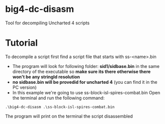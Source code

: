 # big4-dc-disasm
Tool for decompiling Uncharted 4 scripts

# Tutorial
To decompile a script first find a script file that starts with ss-\<name>.bin
- The program will look for following folder: **sid1/sidbase.bin** in the same directory of the executable so **make sure its there otherwise there won't be any stringId resolution**
- **no sidbase.bin will be provedid for uncharted 4** (you can find it in the PC version)
- In this example we\'re going to use ss-block-isl-spires-combat.bin
Open the terminal and run the following command:
```
.\big4-dc-disasm .\ss-block-isl-spires-combat.bin
```
The program will print on the terminal the script disassembled